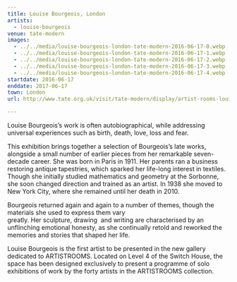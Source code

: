 ```yaml
---
title: Louise Bourgeois, London
artists:
  - louise-bourgeois
venue: tate-modern
images:
  - ../../media/louise-bourgeois-london-tate-modern-2016-06-17-0.webp
  - ../../media/louise-bourgeois-london-tate-modern-2016-06-17-1.webp
  - ../../media/louise-bourgeois-london-tate-modern-2016-06-17-2.webp
  - ../../media/louise-bourgeois-london-tate-modern-2016-06-17-3.webp
  - ../../media/louise-bourgeois-london-tate-modern-2016-06-17-4.webp
startdate: 2016-06-17
enddate: 2017-06-17
town: London
url: http://www.tate.org.uk/visit/tate-modern/display/artist-rooms-louise-bourgeois

---
```


Louise Bourgeois’s work is often autobiographical, while addressing universal experiences such as birth, death, love, loss and fear.

This exhibition brings together a selection of Bourgeois’s late works, alongside a small number of earlier pieces from her remarkable seven-decade career. She was born in Paris in 1911. Her parents ran a business restoring antique tapestries, which sparked her life-long interest in textiles. Though she initially studied mathematics and geometry at the Sorbonne, she soon changed direction and trained as an artist. In 1938 she moved to New York City, where she remained until her death in 2010.

Bourgeois returned again and again to a number of themes, though the materials she used to express them vary greatly. Her sculpture, drawing  and writing are characterised by an unflinching emotional honesty, as she continually retold and reworked the memories and stories that shaped her life.



Louise Bourgeois is the first artist to be presented in the new gallery dedicated to ARTISTROOMS. Located on Level 4 of the Switch House, the space has been designed exclusively to present a programme of solo exhibitions of work by the forty artists in the ARTISTROOMS collection.